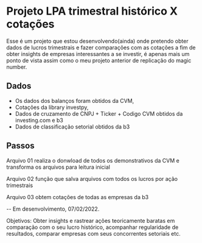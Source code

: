 # Projeto LPA trimestral histórico X cotações

Esse é um projeto que estou desenvolvendo(ainda) onde pretendo obter dados de lucros trimestrais e fazer comparações com as cotações a fim de obter insights de empresas interessantes a se investir, é apenas mais um ponto de vista assim como o meu projeto anterior de replicação do magic number.

## Dados

* Os dados dos balanços foram obtidos da CVM,  
* Cotações da library investpy,  
* Dados de cruzamento de CNPJ + Ticker + Codigo CVM obtidos da investing.com e b3  
* Dados de classificação setorial obtidos da b3  


## Passos

Arquivo 01 realiza o donwload de todos os demonstrativos da CVM e transforma os arquivos para leitura inicial

Arquivo 02 função que salva arquivos com todos os lucros por ação trimestrais

Arquivo 03 obtem cotações de todas as empresas da b3

-- Em desenvolvimento, 07/02/2022.



Objetivos: Obter insights e rastrear ações teoricamente baratas em comparação com o seu lucro histórico, acompanhar regularidade de resultados, comparar empresas com seus concorrentes setoriais etc.
